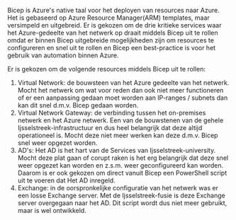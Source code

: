 Bicep is Azure's native taal voor het deployen van resources naar Azure. 
Het is gebaseerd op Azure Resource Manager(ARM) templates, maar versimpeld en uitgebreid. 
Er is gekozen om de drie kritieke services waar het Azure-gedeelte van het netwerk op draait middels Bicep uit te rollen omdat er binnen Bicep uitgebreide mogelijkheden zijn om resources te configureren en snel uit te rollen en Bicep een best-practice is voor het gebruik van automation binnen Azure.

Er is gekozen om de volgende resources middels Bicep uit te rollen:

1. Virtual Network: de bouwsteen van het Azure gedeelte van het netwerk. Mocht het netwerk om wat voor reden dan ook niet meer functioneren of er een aanpassing gedaan moet worden aan IP-ranges / subnets dan kan dit snel d.m.v. Bicep gedaan worden.
2. Virtual Network Gateway: de verbinding tussen het on-premises netwerk en het Azure netwerk. Een van de bouwstenen van de gehele Ijsselstreek-infrastructuur en dus heel belangrijk dat deze altijd operationeel is. Mocht deze niet meer werken kan deze d.m.v. Bicep snel weer opgezet worden.
3. AD's: Het AD is het hart van de Services van Ijsselstreek-university. Mocht deze plat gaan of corupt raken is het erg belangrijk dat deze snel weer opgezet kan worden en z.s.m. weer geconfigureerd kan worden. Daarom is er ook gekozen om direct vanuit Bicep een PowerShell script uit te voeren dat Het AD inregeld. 
4. Exchange: in de oorspronkelijke configuratie van het netwerk was er een losse Exchange server. Met de Ijsselstreek-fusie is deze Exchange server overgegaan naar het AD. Dit script wordt dus niet meer gebruikt, maar is wel ontwikkeld. 
